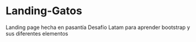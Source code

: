 # Landing-Gatos
Landing page hecha en pasantía Desafío Latam para aprender bootstrap y sus diferentes elementos
